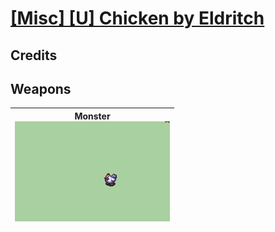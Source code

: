 # [\[Misc\] \[U\] Chicken by Eldritch](./)
## Credits



## Weapons

| <b>Monster</b><br/><img alt="Monster animation" src="./8.%20Monster/Monster.gif"/> |
| :---: |
